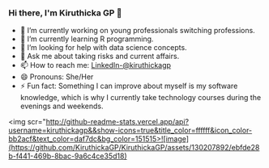 ### Hi there, I'm Kiruthicka GP  👋

- 🔭 I’m currently working on young professionals switching professions. 
- 🌱 I’m currently learning R programming.
- 🤔 I’m looking for help with data science concepts. 
- 💬 Ask me about taking risks and current affairs. 
- 📫 How to reach me: [LinkedIn-@kiruthickagp](https://www.linkedin.com/in/kiruthicka-gp-a48a351a8/)
- 😄 Pronouns: She/Her
- ⚡ Fun fact: Something I can improve about myself is my software knowledge, which is why I currently take technology courses during the evenings and weekends.

  
<img scr="http://github-readme-stats.vercel.app/api?username=kiruthickagp&&show-icons=true&title_color=ffffff&icon_color-bb2acf&text_color=daf7dc&bg_color=151515>![image](https://github.com/KiruthickaGP/KiruthickaGP/assets/130207892/ebfde28b-f441-469b-8bac-9a6c4ce35d18)
